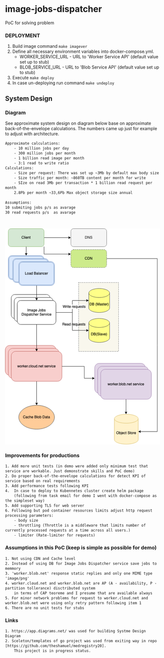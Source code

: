 # image-jobs-dispatcher
PoC for solving problem

### DEPLOYMENT

1. Build image command `make imagever`
1. Define all necessary environment variables into docker-compose.yml.
    - WORKER_SERVICE_URL - URL to 'Worker Service API' (default value set up to stub)
    - BLOB_SERVICE_URL - URL to 'Blob Service API' (default value set up to stub)
1. Execute `make deploy`
1. In case un-deploying run command `make undeploy`

## System Design

### Diagram

See approximate system design on diagram below base on approximate
back-of-the-envelope calculations. The numbers came up just for example to adjust with architecture.

    Approximate calculations:
        - 10 million jobs per day
        - 300 million jobs per month
        - 1 billion read image per month
        - 3:1 read to write ratio
    Calculations:
        - Size per request: There was set up ~3Mb by default max body size
        - Size traffic per month: ~860TB content per month for write
        - SIze on read 3Mb per transaction * 1 billion read request per month
        2.8Pb per month ~33,6Pb Max object storage size annual

    Assumptions:
    10 submiting jobs p/s as avarage
    30 read requests p/s  as avarage
<br>

![Diagram](img/diagram.png)

### Improvements for productions
    1. Add more unit tests (in demo were added only minimum test that service are workable. Just demonstrate skills and PoC demo)
    2. Do proper back-of-the-envelope calculations for detect KPI of service based on real requirements
    3. Add performance tests following KPI
    4.  In case to deploy to Kubennetes cluster create helm package 
        (following from task email for demo I went with docker-compose as the simpleset way)
    5. Add supporting TLS for web server
    6. Following but pod container resources limits adjust http request processing parameters: 
        - body size
        - throttling (Throttle is a middleware that limits number of currently processed requests at a time across all users.)
        - limiter (Rate-limiter for requests)

### Assumptions in this PoC (keep is simple as possible for demo)
    1. Not using CDN and Cache level
    2. Instead of using DB for Image Jobs Dispatcher service save jobs to memmory
    3. 'worker.blob.net' response static replies and only one MIME type 'image/png'
    4. worker.cloud.net and worker.blob.net are AP (A - availability, P - partition tollerance) disctributed system 
        in terms of CAP teoreme and I presume that are available always
    5. For minor network problems for request to worker.cloud.net and worker.blob.net were using only retry pattern following item 1
    6. There are no unit tests for stubs

### Links

    1. https://app.diagrams.net/ was used for building Systme Design Diagram
    2. Sceleton/templates of go project was used from exiting way in repo [https://github.com/theshamuel/medregistry20].
        This project is in progress status.